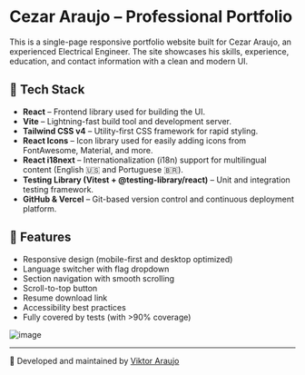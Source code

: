 # Cezar Araujo – Professional Portfolio

This is a single-page responsive portfolio website built for Cezar Araujo, an experienced Electrical Engineer. The site showcases his skills, experience, education, and contact information with a clean and modern UI.

## 🚀 Tech Stack

- **React** – Frontend library used for building the UI.
- **Vite** – Lightning-fast build tool and development server.
- **Tailwind CSS v4** – Utility-first CSS framework for rapid styling.
- **React Icons** – Icon library used for easily adding icons from FontAwesome, Material, and more.
- **React i18next** – Internationalization (i18n) support for multilingual content (English 🇺🇸 and Portuguese 🇧🇷).
- **Testing Library (Vitest + @testing-library/react)** – Unit and integration testing framework.
- **GitHub & Vercel** – Git-based version control and continuous deployment platform.

## 📄 Features

- Responsive design (mobile-first and desktop optimized)
- Language switcher with flag dropdown
- Section navigation with smooth scrolling
- Scroll-to-top button
- Resume download link
- Accessibility best practices
- Fully covered by tests (with >90% coverage)

![image](https://github.com/user-attachments/assets/684a3d7b-7535-467e-88cf-23c95c6b8ce3)


---

🔧 Developed and maintained by [Viktor Araujo](https://github.com/vkaraujo)


